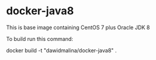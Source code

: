 docker-java8
==============

This is base image containing CentOS 7 plus Oracle JDK 8

To build run this command:

docker build -t "dawidmalina/docker-java8" .

